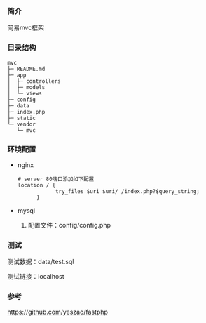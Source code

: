 ### 简介

简易mvc框架

### 目录结构

```
mvc
├─ README.md
├─ app
│  ├─ controllers
│  ├─ models
│  └─ views
├─ config
├─ data
├─ index.php
├─ static
└─ vendor
   └─ mvc

```

### 环境配置

- nginx

  ```nginx
  # server 80端口添加如下配置
  location / {
              try_files $uri $uri/ /index.php?$query_string;
  		}
  ```

- mysql

  1. 配置文件：config/config.php

### 测试

测试数据：data/test.sql

测试链接：localhost

### 参考

https://github.com/yeszao/fastphp